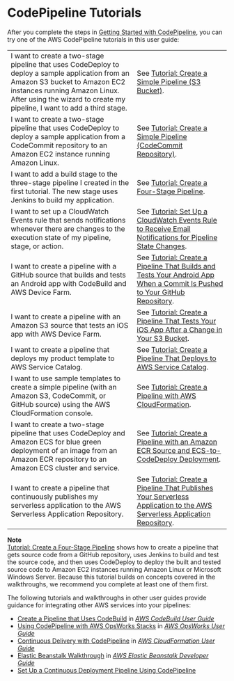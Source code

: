 # CodePipeline Tutorials<a name="tutorials"></a>

After you complete the steps in [Getting Started with CodePipeline](getting-started-codepipeline.md), you can try one of the AWS CodePipeline tutorials in this user guide: 


|  |  | 
| --- |--- |
| I want to create a two\-stage pipeline that uses CodeDeploy to deploy a sample application from an Amazon S3 bucket to Amazon EC2 instances running Amazon Linux\. After using the wizard to create my pipeline, I want to add a third stage\. | See [Tutorial: Create a Simple Pipeline \(S3 Bucket\)](tutorials-simple-s3.md)\. | 
| I want to create a two\-stage pipeline that uses CodeDeploy to deploy a sample application from a CodeCommit repository to an Amazon EC2 instance running Amazon Linux\. | See [Tutorial: Create a Simple Pipeline \(CodeCommit Repository\)](tutorials-simple-codecommit.md)\. | 
| I want to add a build stage to the three\-stage pipeline I created in the first tutorial\. The new stage uses Jenkins to build my application\. | See [Tutorial: Create a Four\-Stage Pipeline](tutorials-four-stage-pipeline.md)\. | 
| I want to set up a CloudWatch Events rule that sends notifications whenever there are changes to the execution state of my pipeline, stage, or action\. | See [Tutorial: Set Up a CloudWatch Events Rule to Receive Email Notifications for Pipeline State Changes](tutorials-cloudwatch-sns-notifications.md)\. | 
| I want to create a pipeline with a GitHub source that builds and tests an Android app with CodeBuild and AWS Device Farm\. | See [Tutorial: Create a Pipeline That Builds and Tests Your Android App When a Commit Is Pushed to Your GitHub Repository](tutorials-codebuild-devicefarm.md)\. | 
| I want to create a pipeline with an Amazon S3 source that tests an iOS app with AWS Device Farm\. | See [Tutorial: Create a Pipeline That Tests Your iOS App After a Change in Your S3 Bucket](tutorials-codebuild-devicefarm-S3.md)\. | 
| I want to create a pipeline that deploys my product template to AWS Service Catalog\. | See [Tutorial: Create a Pipeline That Deploys to AWS Service Catalog](tutorials-S3-servicecatalog.md)\. | 
| I want to use sample templates to create a simple pipeline \(with an Amazon S3, CodeCommit, or GitHub source\) using the AWS CloudFormation console\. | See [Tutorial: Create a Pipeline with AWS CloudFormation](tutorials-cloudformation.md)\. | 
| I want to create a two\-stage pipeline that uses CodeDeploy and Amazon ECS for blue green deployment of an image from an Amazon ECR repository to an Amazon ECS cluster and service\. | See [Tutorial: Create a Pipeline with an Amazon ECR Source and ECS\-to\-CodeDeploy Deployment](tutorials-ecs-ecr-codedeploy.md)\. | 
| I want to create a pipeline that continuously publishes my serverless application to the AWS Serverless Application Repository\. | See [Tutorial: Create a Pipeline That Publishes Your Serverless Application to the AWS Serverless Application Repository](tutorials-serverlessrepo-auto-publish.md)\. | 

**Note**  
[Tutorial: Create a Four\-Stage Pipeline](tutorials-four-stage-pipeline.md) shows how to create a pipeline that gets source code from a GitHub repository, uses Jenkins to build and test the source code, and then uses CodeDeploy to deploy the built and tested source code to Amazon EC2 instances running Amazon Linux or Microsoft Windows Server\. Because this tutorial builds on concepts covered in the walkthroughs, we recommend you complete at least one of them first\.

The following tutorials and walkthroughs in other user guides provide guidance for integrating other AWS services into your pipelines:
+ [Create a Pipeline that Uses CodeBuild](https://docs.aws.amazon.com/codebuild/latest/userguide/how-to-create-pipeline.html#pipelines-create-console) in *[AWS CodeBuild User Guide](https://docs.aws.amazon.com/codebuild/latest/userguide/)*
+  [Using CodePipeline with AWS OpsWorks Stacks](https://docs.aws.amazon.com/opsworks/latest/userguide/other-services-cp.html) in *[AWS OpsWorks User Guide](https://docs.aws.amazon.com/opsworks/latest/userguide/)*
+ [Continuous Delivery with CodePipeline](https://docs.aws.amazon.com/AWSCloudFormation/latest/UserGuide/continuous-delivery-codepipeline.html) in *[AWS CloudFormation User Guide](https://docs.aws.amazon.com/AWSCloudFormation/latest/UserGuide/)*
+ [Elastic Beanstalk Walkthrough](https://docs.aws.amazon.com/elasticbeanstalk/latest/dg/GettingStarted.Walkthrough.html) in *[AWS Elastic Beanstalk Developer Guide](https://docs.aws.amazon.com/elasticbeanstalk/latest/dg/)* 
+ [Set Up a Continuous Deployment Pipeline Using CodePipeline](https://aws.amazon.com/getting-started/tutorials/continuous-deployment-pipeline/)
